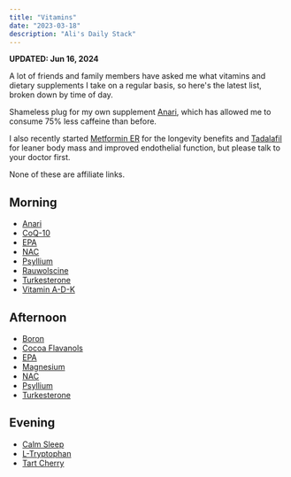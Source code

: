 ```yaml
---
title: "Vitamins"
date: "2023-03-18"
description: "Ali's Daily Stack"
---
```


**UPDATED: Jun 16, 2024**

A lot of friends and family members have asked me what vitamins and dietary supplements I take on a regular basis, so here's the latest list, broken down by time of day.

Shameless plug for my own supplement [Anari](https://anari.io), which has allowed me to consume 75% less caffeine than before.

I also recently started [Metformin ER](https://agelessrx.com/buy-metformin/) for the longevity benefits and [Tadalafil](https://en.wikipedia.org/wiki/Tadalafil) for leaner body mass and improved endothelial function, but please talk to your doctor first.

None of these are affiliate links.

## Morning

- [Anari](https://anari.io)
- [CoQ-10](https://www.amazon.com/gp/product/B0014BDZ88/ref=ppx_yo_dt_b_search_asin_title?ie=UTF8&psc=1)
- [EPA](https://www.amazon.com/gp/product/B06XSD83PC/ref=ppx_yo_dt_b_asin_title_o01_s00?ie=UTF8&th=1)
- [NAC](https://www.amazon.com/dp/B008ML8D4O?psc=1&ref=ppx_yo2ov_dt_b_product_details)
- [Psyllium](https://www.vitaminshoppe.com/p/psyllium-husk-acidophilus-100-capsules/vs-1132)
- [Rauwolscine](https://gorillamind.com/products/rauwolscine)
- [Turkesterone](https://gorillamind.com/products/turkesterone)
- [Vitamin A-D-K](https://shop.bulletproof.com/products/vitamins-a-d-k-30-count)

## Afternoon
- [Boron](https://www.amazon.com/gp/product/B07X27P7V4/ref=ppx_yo_dt_b_search_asin_title?ie=UTF8&psc=1)
- [Cocoa Flavanols](https://www.cocoavia.com/products/cocoa-flavanol-cardio-health-powder)
- [EPA](https://www.amazon.com/gp/product/B06XSD83PC/ref=ppx_yo_dt_b_asin_title_o01_s00?ie=UTF8&th=1)
- [Magnesium](https://www.amazon.com/dp/B07KWM4C5L)
- [NAC](https://www.amazon.com/dp/B008ML8D4O?psc=1&ref=ppx_yo2ov_dt_b_product_details)
- [Psyllium](https://www.vitaminshoppe.com/p/psyllium-husk-acidophilus-100-capsules/vs-1132)
- [Turkesterone](https://gorillamind.com/products/turkesterone)

## Evening
- [Calm Sleep](https://www.amazon.com/dp/B09345846G?ref=ppx_yo2ov_dt_b_product_details&th=1)
- [L-Tryptophan](https://www.amazon.com/Life-Extension-L-Tryptophan-vegetarian-capsules/dp/B00CC1S2IC)
- [Tart Cherry](https://www.pureformulas.com/organic-tart-cherry-ultra-5x-100-juice-concentrate-16-fl-oz-473-ml-by-dynamic-health.html)

